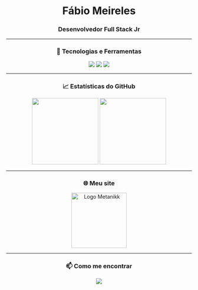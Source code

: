 <h1 align="center">Fábio Meireles</h1>
<h3 align="center">Desenvolvedor Full Stack Jr</h3>

---

<h3 align="center">🔧 Tecnologias e Ferramentas</h3>

<p align="center">
  <img src="https://img.shields.io/badge/-CSharp-239120?style=flat-square&logo=csharp&logoColor=white" />
  <img src="https://img.shields.io/badge/-Git-F05032?style=flat-square&logo=git&logoColor=white" />
  <img src="https://img.shields.io/badge/-Visual%20Studio-5C2D91?style=flat-square&logo=visual-studio&logoColor=white" />
</p>

---

<h3 align="center">📈 Estatísticas do GitHub</h3>

<p align="center">
  <img height="180em" src="https://github-readme-stats.vercel.app/api?username=fbomrl&show_icons=true&theme=radical" />
  <img height="180em" src="https://github-readme-stats.vercel.app/api/top-langs/?username=fbomrl&layout=compact&theme=radical" />
</p>

---

<h3 align="center">🌐 Meu site</h3>

<p align="center">
  <a href="https://metanikk.com.br" target="_blank">
    <img src="https://i.imgur.com/GWqgD3M.png" alt="Logo Metanikk" width="150" />
  </a>
</p>

---

<h3 align="center">📫 Como me encontrar</h3>

<p align="center">
  <a href="https://www.linkedin.com/in/fabio-meireles-silva/" target="_blank">
    <img src="https://img.shields.io/badge/-LinkedIn-blue?style=flat-square&logo=linkedin&logoColor=white" />
  </a>
</p>
